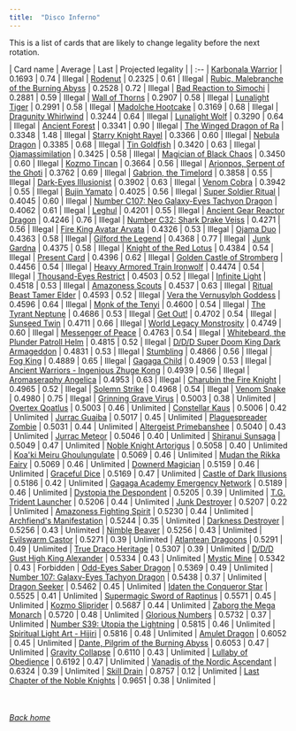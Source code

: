 ```yaml
---
title:  "Disco Inferno"
---
```


This is a list of cards that are likely to change legality before the next rotation.

| Card name | Average | Last | Projected legality |
| :-- |
[Karbonala Warrior](https://db.ygoprodeck.com/card/?search=Karbonala%20Warrior) | 0.1693 | 0.74 | Illegal |
[Rodenut](https://db.ygoprodeck.com/card/?search=Rodenut) | 0.2325 | 0.61 | Illegal |
[Rubic, Malebranche of the Burning Abyss](https://db.ygoprodeck.com/card/?search=Rubic,%20Malebranche%20of%20the%20Burning%20Abyss) | 0.2528 | 0.72 | Illegal |
[Bad Reaction to Simochi](https://db.ygoprodeck.com/card/?search=Bad%20Reaction%20to%20Simochi) | 0.2881 | 0.59 | Illegal |
[Wall of Thorns](https://db.ygoprodeck.com/card/?search=Wall%20of%20Thorns) | 0.2907 | 0.58 | Illegal |
[Lunalight Tiger](https://db.ygoprodeck.com/card/?search=Lunalight%20Tiger) | 0.2991 | 0.58 | Illegal |
[Madolche Hootcake](https://db.ygoprodeck.com/card/?search=Madolche%20Hootcake) | 0.3169 | 0.68 | Illegal |
[Dragunity Whirlwind](https://db.ygoprodeck.com/card/?search=Dragunity%20Whirlwind) | 0.3244 | 0.64 | Illegal |
[Lunalight Wolf](https://db.ygoprodeck.com/card/?search=Lunalight%20Wolf) | 0.3290 | 0.64 | Illegal |
[Ancient Forest](https://db.ygoprodeck.com/card/?search=Ancient%20Forest) | 0.3341 | 0.90 | Illegal |
[The Winged Dragon of Ra](https://db.ygoprodeck.com/card/?search=The%20Winged%20Dragon%20of%20Ra) | 0.3348 | 1.48 | Illegal |
[Starry Knight Rayel](https://db.ygoprodeck.com/card/?search=Starry%20Knight%20Rayel) | 0.3366 | 0.60 | Illegal |
[Nebula Dragon](https://db.ygoprodeck.com/card/?search=Nebula%20Dragon) | 0.3385 | 0.68 | Illegal |
[Tin Goldfish](https://db.ygoprodeck.com/card/?search=Tin%20Goldfish) | 0.3420 | 0.63 | Illegal |
[Ojamassimilation](https://db.ygoprodeck.com/card/?search=Ojamassimilation) | 0.3425 | 0.58 | Illegal |
[Magician of Black Chaos](https://db.ygoprodeck.com/card/?search=Magician%20of%20Black%20Chaos) | 0.3450 | 0.60 | Illegal |
[Kozmo Tincan](https://db.ygoprodeck.com/card/?search=Kozmo%20Tincan) | 0.3664 | 0.56 | Illegal |
[Arionpos, Serpent of the Ghoti](https://db.ygoprodeck.com/card/?search=Arionpos,%20Serpent%20of%20the%20Ghoti) | 0.3762 | 0.69 | Illegal |
[Gabrion, the Timelord](https://db.ygoprodeck.com/card/?search=Gabrion,%20the%20Timelord) | 0.3858 | 0.55 | Illegal |
[Dark-Eyes Illusionist](https://db.ygoprodeck.com/card/?search=Dark-Eyes%20Illusionist) | 0.3902 | 0.63 | Illegal |
[Venom Cobra](https://db.ygoprodeck.com/card/?search=Venom%20Cobra) | 0.3942 | 0.55 | Illegal |
[Bujin Yamato](https://db.ygoprodeck.com/card/?search=Bujin%20Yamato) | 0.4025 | 0.56 | Illegal |
[Super Soldier Ritual](https://db.ygoprodeck.com/card/?search=Super%20Soldier%20Ritual) | 0.4045 | 0.60 | Illegal |
[Number C107: Neo Galaxy-Eyes Tachyon Dragon](https://db.ygoprodeck.com/card/?search=Number%20C107:%20Neo%20Galaxy-Eyes%20Tachyon%20Dragon) | 0.4062 | 0.61 | Illegal |
[Leghul](https://db.ygoprodeck.com/card/?search=Leghul) | 0.4201 | 0.55 | Illegal |
[Ancient Gear Reactor Dragon](https://db.ygoprodeck.com/card/?search=Ancient%20Gear%20Reactor%20Dragon) | 0.4246 | 0.76 | Illegal |
[Number C32: Shark Drake Veiss](https://db.ygoprodeck.com/card/?search=Number%20C32:%20Shark%20Drake%20Veiss) | 0.4271 | 0.56 | Illegal |
[Fire King Avatar Arvata](https://db.ygoprodeck.com/card/?search=Fire%20King%20Avatar%20Arvata) | 0.4326 | 0.53 | Illegal |
[Ojama Duo](https://db.ygoprodeck.com/card/?search=Ojama%20Duo) | 0.4363 | 0.58 | Illegal |
[Gilford the Legend](https://db.ygoprodeck.com/card/?search=Gilford%20the%20Legend) | 0.4368 | 0.77 | Illegal |
[Junk Gardna](https://db.ygoprodeck.com/card/?search=Junk%20Gardna) | 0.4375 | 0.58 | Illegal |
[Knight of the Red Lotus](https://db.ygoprodeck.com/card/?search=Knight%20of%20the%20Red%20Lotus) | 0.4384 | 0.54 | Illegal |
[Present Card](https://db.ygoprodeck.com/card/?search=Present%20Card) | 0.4396 | 0.62 | Illegal |
[Golden Castle of Stromberg](https://db.ygoprodeck.com/card/?search=Golden%20Castle%20of%20Stromberg) | 0.4456 | 0.54 | Illegal |
[Heavy Armored Train Ironwolf](https://db.ygoprodeck.com/card/?search=Heavy%20Armored%20Train%20Ironwolf) | 0.4474 | 0.54 | Illegal |
[Thousand-Eyes Restrict](https://db.ygoprodeck.com/card/?search=Thousand-Eyes%20Restrict) | 0.4503 | 0.52 | Illegal |
[Infinite Light](https://db.ygoprodeck.com/card/?search=Infinite%20Light) | 0.4518 | 0.53 | Illegal |
[Amazoness Scouts](https://db.ygoprodeck.com/card/?search=Amazoness%20Scouts) | 0.4537 | 0.63 | Illegal |
[Ritual Beast Tamer Elder](https://db.ygoprodeck.com/card/?search=Ritual%20Beast%20Tamer%20Elder) | 0.4593 | 0.52 | Illegal |
[Vera the Vernusylph Goddess](https://db.ygoprodeck.com/card/?search=Vera%20the%20Vernusylph%20Goddess) | 0.4596 | 0.64 | Illegal |
[Monk of the Tenyi](https://db.ygoprodeck.com/card/?search=Monk%20of%20the%20Tenyi) | 0.4600 | 0.54 | Illegal |
[The Tyrant Neptune](https://db.ygoprodeck.com/card/?search=The%20Tyrant%20Neptune) | 0.4686 | 0.53 | Illegal |
[Get Out!](https://db.ygoprodeck.com/card/?search=Get%20Out!) | 0.4702 | 0.54 | Illegal |
[Sunseed Twin](https://db.ygoprodeck.com/card/?search=Sunseed%20Twin) | 0.4711 | 0.66 | Illegal |
[World Legacy Monstrosity](https://db.ygoprodeck.com/card/?search=World%20Legacy%20Monstrosity) | 0.4749 | 0.60 | Illegal |
[Messenger of Peace](https://db.ygoprodeck.com/card/?search=Messenger%20of%20Peace) | 0.4763 | 0.54 | Illegal |
[Whitebeard, the Plunder Patroll Helm](https://db.ygoprodeck.com/card/?search=Whitebeard,%20the%20Plunder%20Patroll%20Helm) | 0.4815 | 0.52 | Illegal |
[D/D/D Super Doom King Dark Armageddon](https://db.ygoprodeck.com/card/?search=D/D/D%20Super%20Doom%20King%20Dark%20Armageddon) | 0.4831 | 0.53 | Illegal |
[Stumbling](https://db.ygoprodeck.com/card/?search=Stumbling) | 0.4866 | 0.56 | Illegal |
[Fog King](https://db.ygoprodeck.com/card/?search=Fog%20King) | 0.4889 | 0.65 | Illegal |
[Gagaga Child](https://db.ygoprodeck.com/card/?search=Gagaga%20Child) | 0.4909 | 0.53 | Illegal |
[Ancient Warriors - Ingenious Zhuge Kong](https://db.ygoprodeck.com/card/?search=Ancient%20Warriors%20-%20Ingenious%20Zhuge%20Kong) | 0.4939 | 0.56 | Illegal |
[Aromaseraphy Angelica](https://db.ygoprodeck.com/card/?search=Aromaseraphy%20Angelica) | 0.4953 | 0.63 | Illegal |
[Charubin the Fire Knight](https://db.ygoprodeck.com/card/?search=Charubin%20the%20Fire%20Knight) | 0.4965 | 0.52 | Illegal |
[Solemn Strike](https://db.ygoprodeck.com/card/?search=Solemn%20Strike) | 0.4968 | 0.54 | Illegal |
[Venom Snake](https://db.ygoprodeck.com/card/?search=Venom%20Snake) | 0.4980 | 0.75 | Illegal |
[Grinning Grave Virus](https://db.ygoprodeck.com/card/?search=Grinning%20Grave%20Virus) | 0.5003 | 0.38 | Unlimited |
[Overtex Qoatlus](https://db.ygoprodeck.com/card/?search=Overtex%20Qoatlus) | 0.5003 | 0.46 | Unlimited |
[Constellar Kaus](https://db.ygoprodeck.com/card/?search=Constellar%20Kaus) | 0.5006 | 0.42 | Unlimited |
[Jurrac Guaiba](https://db.ygoprodeck.com/card/?search=Jurrac%20Guaiba) | 0.5017 | 0.45 | Unlimited |
[Plaguespreader Zombie](https://db.ygoprodeck.com/card/?search=Plaguespreader%20Zombie) | 0.5031 | 0.44 | Unlimited |
[Altergeist Primebanshee](https://db.ygoprodeck.com/card/?search=Altergeist%20Primebanshee) | 0.5040 | 0.43 | Unlimited |
[Jurrac Meteor](https://db.ygoprodeck.com/card/?search=Jurrac%20Meteor) | 0.5046 | 0.40 | Unlimited |
[Shiranui Sunsaga](https://db.ygoprodeck.com/card/?search=Shiranui%20Sunsaga) | 0.5049 | 0.47 | Unlimited |
[Noble Knight Artorigus](https://db.ygoprodeck.com/card/?search=Noble%20Knight%20Artorigus) | 0.5058 | 0.40 | Unlimited |
[Koa'ki Meiru Ghoulungulate](https://db.ygoprodeck.com/card/?search=Koa'ki%20Meiru%20Ghoulungulate) | 0.5069 | 0.46 | Unlimited |
[Mudan the Rikka Fairy](https://db.ygoprodeck.com/card/?search=Mudan%20the%20Rikka%20Fairy) | 0.5069 | 0.46 | Unlimited |
[Downerd Magician](https://db.ygoprodeck.com/card/?search=Downerd%20Magician) | 0.5159 | 0.46 | Unlimited |
[Graceful Dice](https://db.ygoprodeck.com/card/?search=Graceful%20Dice) | 0.5169 | 0.47 | Unlimited |
[Castle of Dark Illusions](https://db.ygoprodeck.com/card/?search=Castle%20of%20Dark%20Illusions) | 0.5186 | 0.42 | Unlimited |
[Gagaga Academy Emergency Network](https://db.ygoprodeck.com/card/?search=Gagaga%20Academy%20Emergency%20Network) | 0.5189 | 0.46 | Unlimited |
[Dystopia the Despondent](https://db.ygoprodeck.com/card/?search=Dystopia%20the%20Despondent) | 0.5205 | 0.39 | Unlimited |
[T.G. Trident Launcher](https://db.ygoprodeck.com/card/?search=T.G.%20Trident%20Launcher) | 0.5206 | 0.44 | Unlimited |
[Junk Destroyer](https://db.ygoprodeck.com/card/?search=Junk%20Destroyer) | 0.5207 | 0.22 | Unlimited |
[Amazoness Fighting Spirit](https://db.ygoprodeck.com/card/?search=Amazoness%20Fighting%20Spirit) | 0.5230 | 0.44 | Unlimited |
[Archfiend's Manifestation](https://db.ygoprodeck.com/card/?search=Archfiend's%20Manifestation) | 0.5244 | 0.35 | Unlimited |
[Darkness Destroyer](https://db.ygoprodeck.com/card/?search=Darkness%20Destroyer) | 0.5256 | 0.43 | Unlimited |
[Nimble Beaver](https://db.ygoprodeck.com/card/?search=Nimble%20Beaver) | 0.5256 | 0.43 | Unlimited |
[Evilswarm Castor](https://db.ygoprodeck.com/card/?search=Evilswarm%20Castor) | 0.5271 | 0.39 | Unlimited |
[Atlantean Dragoons](https://db.ygoprodeck.com/card/?search=Atlantean%20Dragoons) | 0.5291 | 0.49 | Unlimited |
[True Draco Heritage](https://db.ygoprodeck.com/card/?search=True%20Draco%20Heritage) | 0.5307 | 0.39 | Unlimited |
[D/D/D Gust High King Alexander](https://db.ygoprodeck.com/card/?search=D/D/D%20Gust%20High%20King%20Alexander) | 0.5334 | 0.43 | Unlimited |
[Mystic Mine](https://db.ygoprodeck.com/card/?search=Mystic%20Mine) | 0.5342 | 0.43 | Forbidden |
[Odd-Eyes Saber Dragon](https://db.ygoprodeck.com/card/?search=Odd-Eyes%20Saber%20Dragon) | 0.5369 | 0.49 | Unlimited |
[Number 107: Galaxy-Eyes Tachyon Dragon](https://db.ygoprodeck.com/card/?search=Number%20107:%20Galaxy-Eyes%20Tachyon%20Dragon) | 0.5438 | 0.37 | Unlimited |
[Dragon Seeker](https://db.ygoprodeck.com/card/?search=Dragon%20Seeker) | 0.5462 | 0.45 | Unlimited |
[Idaten the Conqueror Star](https://db.ygoprodeck.com/card/?search=Idaten%20the%20Conqueror%20Star) | 0.5525 | 0.41 | Unlimited |
[Supermagic Sword of Raptinus](https://db.ygoprodeck.com/card/?search=Supermagic%20Sword%20of%20Raptinus) | 0.5571 | 0.45 | Unlimited |
[Kozmo Sliprider](https://db.ygoprodeck.com/card/?search=Kozmo%20Sliprider) | 0.5687 | 0.44 | Unlimited |
[Zaborg the Mega Monarch](https://db.ygoprodeck.com/card/?search=Zaborg%20the%20Mega%20Monarch) | 0.5720 | 0.48 | Unlimited |
[Glorious Numbers](https://db.ygoprodeck.com/card/?search=Glorious%20Numbers) | 0.5732 | 0.37 | Unlimited |
[Number S39: Utopia the Lightning](https://db.ygoprodeck.com/card/?search=Number%20S39:%20Utopia%20the%20Lightning) | 0.5815 | 0.46 | Unlimited |
[Spiritual Light Art - Hijiri](https://db.ygoprodeck.com/card/?search=Spiritual%20Light%20Art%20-%20Hijiri) | 0.5816 | 0.48 | Unlimited |
[Amulet Dragon](https://db.ygoprodeck.com/card/?search=Amulet%20Dragon) | 0.6052 | 0.45 | Unlimited |
[Dante, Pilgrim of the Burning Abyss](https://db.ygoprodeck.com/card/?search=Dante,%20Pilgrim%20of%20the%20Burning%20Abyss) | 0.6053 | 0.47 | Unlimited |
[Gravity Collapse](https://db.ygoprodeck.com/card/?search=Gravity%20Collapse) | 0.6110 | 0.43 | Unlimited |
[Lullaby of Obedience](https://db.ygoprodeck.com/card/?search=Lullaby%20of%20Obedience) | 0.6192 | 0.47 | Unlimited |
[Vanadis of the Nordic Ascendant](https://db.ygoprodeck.com/card/?search=Vanadis%20of%20the%20Nordic%20Ascendant) | 0.6324 | 0.39 | Unlimited |
[Skill Drain](https://db.ygoprodeck.com/card/?search=Skill%20Drain) | 0.8757 | 0.12 | Unlimited |
[Last Chapter of the Noble Knights](https://db.ygoprodeck.com/card/?search=Last%20Chapter%20of%20the%20Noble%20Knights) | 0.9651 | 0.38 | Unlimited |

<br>

###### [Back home](index)